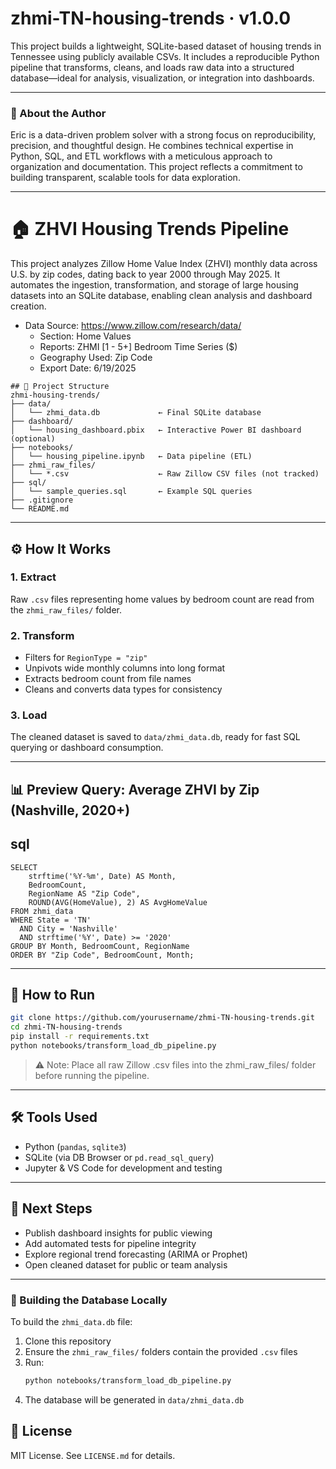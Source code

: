 # zhmi-TN-housing-trends · v1.0.0

This project builds a lightweight, SQLite-based dataset of housing trends in Tennessee using publicly available CSVs. It includes a reproducible Python pipeline that transforms, cleans, and loads raw data into a structured database—ideal for analysis, visualization, or integration into dashboards.

---

### 👤 About the Author

Eric is a data-driven problem solver with a strong focus on reproducibility, precision, and thoughtful design. He combines technical expertise in Python, SQL, and ETL workflows with a meticulous approach to organization and documentation. This project reflects a commitment to building transparent, scalable tools for data exploration.

---


# 🏠 ZHVI Housing Trends Pipeline

This project analyzes Zillow Home Value Index (ZHVI) monthly data across U.S. by zip codes, dating back to year 2000 through May 2025. It automates the ingestion, transformation, and storage of large housing datasets into an SQLite database, enabling clean analysis and dashboard creation.

- Data Source: https://www.zillow.com/research/data/
    - Section: Home Values
    - Reports: ZHMI [1 - 5+] Bedroom Time Series ($)
    - Geography Used: Zip Code
    - Export Date: 6/19/2025


<pre><code>## 📁 Project Structure
zhmi-housing-trends/
├── data/
│   └── zhmi_data.db             ← Final SQLite database
├── dashboard/
│   └── housing_dashboard.pbix   ← Interactive Power BI dashboard (optional)
├── notebooks/
│   └── housing_pipeline.ipynb   ← Data pipeline (ETL)
├── zhmi_raw_files/
│   └── *.csv                    ← Raw Zillow CSV files (not tracked)
├── sql/
│   └── sample_queries.sql       ← Example SQL queries
├── .gitignore
└── README.md
</code></pre>


---

## ⚙️ How It Works

### 1. **Extract**
Raw `.csv` files representing home values by bedroom count are read from the `zhmi_raw_files/` folder.

### 2. **Transform**
- Filters for `RegionType = "zip"`
- Unpivots wide monthly columns into long format
- Extracts bedroom count from file names
- Cleans and converts data types for consistency

### 3. **Load**
The cleaned dataset is saved to `data/zhmi_data.db`, ready for fast SQL querying or dashboard consumption.



---

## 📊 Preview Query: Average ZHVI by Zip (Nashville, 2020+)

## sql
```
SELECT 
    strftime('%Y-%m', Date) AS Month,
    BedroomCount,
    RegionName AS "Zip Code",
    ROUND(AVG(HomeValue), 2) AS AvgHomeValue
FROM zhmi_data
WHERE State = 'TN' 
  AND City = 'Nashville' 
  AND strftime('%Y', Date) >= '2020'
GROUP BY Month, BedroomCount, RegionName
ORDER BY "Zip Code", BedroomCount, Month;
```

---

## 🚀 How to Run

```bash
git clone https://github.com/yourusername/zhmi-TN-housing-trends.git
cd zhmi-TN-housing-trends
pip install -r requirements.txt
python notebooks/transform_load_db_pipeline.py
```
> ⚠️ Note: Place all raw Zillow .csv files into the zhmi_raw_files/ folder before running the pipeline.



---

## 🛠 Tools Used

- Python (`pandas`, `sqlite3`)
- SQLite (via DB Browser or `pd.read_sql_query`)
- Jupyter & VS Code for development and testing


---

## 📌 Next Steps

- Publish dashboard insights for public viewing
- Add automated tests for pipeline integrity
- Explore regional trend forecasting (ARIMA or Prophet)
- Open cleaned dataset for public or team analysis

---

### 🔧 Building the Database Locally

To build the `zhmi_data.db` file:

1. Clone this repository
2. Ensure the `zhmi_raw_files/` folders contain the provided `.csv` files
3. Run:  
   ```bash
   python notebooks/transform_load_db_pipeline.py

4. The database will be generated in `data/zhmi_data.db`







## 📄 License

MIT License. See `LICENSE.md` for details.
